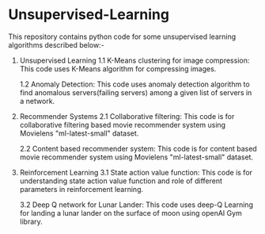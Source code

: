 # Unsupervised-Learning
This repository contains python code for some unsupervised learning algorithms described below:-
1. Unsupervised Learning
   1.1 K-Means clustering for image compression: This code uses K-Means algorithm for compressing images.
   
   1.2 Anomaly Detection: This code uses anomaly detection algorithm to find anomalous servers(failing servers) among a given list of servers in a network.
2. Recommender Systems
   2.1 Collaborative filtering: This code is for collaborative filtering based movie recommender system using Movielens "ml-latest-small" dataset.
   
   2.2 Content based recommender system: This code is for content based movie recommender system using Movielens "ml-latest-small" dataset.
3. Reinforcement Learning
   3.1 State action value function: This code is for understanding state action value function and role of different parameters in reinforcement learning.
   
   3.2 Deep Q network for Lunar Lander: This code uses deep-Q Learning for landing a lunar lander on the surface of moon using openAI Gym library.
